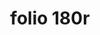 ---
layout: edition
title: folio 180r
manuscript: Florence, Biblioteca Marucelliana, Carte Rajna XIX.15
sigla: R
iip: r180r.tif
milestone: 359
---